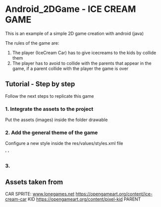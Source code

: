 # Android_2DGame - ICE CREAM GAME
This is an example of a simple 2D game creation with android (java)

The rules of the game are:
1. The player (IceCream Car) has to give icecreams to the kids by collide them
2. The player has to avoid to collide with the parents that appear in the game, if a parent collide with the player the game is over 


## Tutorial - Step by step
Follow the next steps to replicate this game
### 1. Integrate the assets to the project
Put the assets (images) inside the folder drawable 
### 2. Add the general theme of the game
Configure a new style inside the res/values/styles.xml file

'
    <!-- General Theme of the app -->
    <style name="AppTheme" parent="Theme.AppCompat.Light.DarkActionBar">
        <!-- Customize your theme here. -->
        <item name="colorPrimary">@color/colorPrimary</item>
        <item name="colorPrimaryDark">@color/colorPrimaryDark</item>
        <item name="colorAccent">@color/colorAccent</item>
    </style>
'
### 3. 
## Assets taken from
CAR SPRITE:  www.lonegames.net https://opengameart.org/content/ice-cream-car
KID https://opengameart.org/content/pixel-kid
PARENT 
